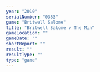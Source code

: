 ```yaml
---
year: "2010"
serialNumber: "0383" 
game: "Britwell Salome"
title: "Britwell Salome v The Min"
gameLocation: ""
gameDate: ""
shortReport: ""
result: ""
resultType: ""
type: "game"
---
```

